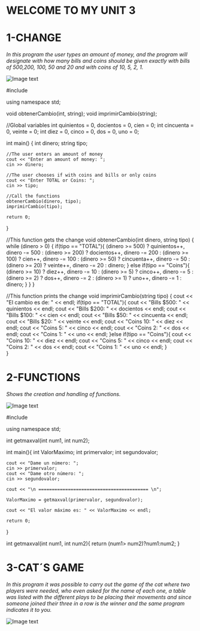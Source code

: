 # WELCOME TO MY UNIT 3

# **1-CHANGE**
*In this program the user types an amount of money, and the program will designate with how many bills and coins should be given exactly with bills of 500,200, 100, 50 and 20 and with coins of 10, 5, 2, 1.*

![Image text](https://github.com/UP210719/UP210719_CPP/blob/main/imagenes/Captura%20de%20pantalla%20de%202022-11-14%2009-19-31.png)

#include <iostream>

using namespace std;

void obtenerCambio(int, string);
void imprimirCambio(string);

//Global variables
int quinientos = 0, docientos = 0, cien = 0;
int cincuenta = 0, veinte = 0;
int diez = 0, cinco = 0, dos = 0, uno = 0;


int main()
{
    int dinero;
    string tipo;

    //The user enters an amount of money
    cout << "Enter an amount of money: ";
    cin >> dinero;
    
    //The user chooses if with coins and bills or only coins
    cout << "Enter TOTAL or Coins: ";
    cin >> tipo;

    //Call the functions
    obtenerCambio(dinero, tipo);
    imprimirCambio(tipo);
    
    return 0;
}


//This function gets the change
void obtenerCambio(int dinero, string tipo)
{
    while (dinero > 0)
    {
        if(tipo == "TOTAL"){
            (dinero >= 500) ? quinientos++, dinero -= 500 
        : (dinero >= 200) ? docientos++, dinero -= 200 
        : (dinero >= 100) ? cien++, dinero -= 100 
        : (dinero >= 50) ? cincuenta++, dinero -= 50 
        : (dinero >= 20) ? veinte++, dinero -= 20 
        : dinero;
        }
        else if(tipo == "Coins"){
            (dinero >= 10) ? diez++, dinero -= 10 
        : (dinero >= 5) ? cinco++, dinero -= 5 
        : (dinero >= 2) ? dos++, dinero -= 2 
        : (dinero >= 1) ? uno++, dinero -= 1 
        : dinero;
        } 
    }
}


//This function prints the change
void imprimirCambio(string tipo)
{
    cout << "El cambio es de: " << endl;
    if(tipo == "TOTAL"){
        cout << "Bills $500: " << quinientos << endl;
        cout << "Bills $200: " << docientos << endl;
        cout << "Bills $100: " << cien << endl;
        cout << "Bills $50: " << cincuenta << endl;
        cout << "Bills $20: " << veinte << endl;
        cout << "Coins 10: " << diez << endl;
        cout << "Coins 5: " << cinco << endl;
        cout << "Coins 2: " << dos << endl;
        cout << "Coins 1: " << uno << endl;
    }else if(tipo == "Coins"){
        cout << "Coins 10: " << diez << endl;
        cout << "Coins 5: " << cinco << endl;
        cout << "Coins 2: " << dos << endl;
        cout << "Coins 1: " << uno << endl;
    }   
}

# **2-FUNCTIONS**
*Shows the creation and handling of functions.*

![Image text](https://github.com/UP210719/UP210719_CPP/blob/main/imagenes/Captura%20de%20pantalla%20de%202022-11-14%2009-20-23.png)

#include<iostream>

using namespace std;

int getmaxval(int num1, int num2);

int main(){
    int ValorMaximo;
    int primervalor;
    int segundovalor;

    cout << "Dame un número: ";
    cin >> primervalor;
    cout << "Dame otro número: ";
    cin >> segundovalor;

    cout << "\n ========================================= \n";

    ValorMaximo = getmaxval(primervalor, segundovalor);

    cout << "El valor máximo es: " << ValorMaximo << endl;

    return 0;
}

int getmaxval(int num1, int num2){
    return (num1> num2)?num1:num2;
}

# **3-CAT´S GAME**
*In this program it was possible to carry out the game of the cat where two players were needed, who even asked for the name of each one, a table was listed with the different plays to be placing their movements and since someone joined their three in a row is the winner and the same program indicates it to you.*

![Image text]()
